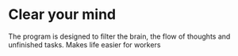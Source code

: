 # Clear your mind 

The program is designed to filter the brain, the flow of thoughts and unfinished tasks. Makes life easier for workers